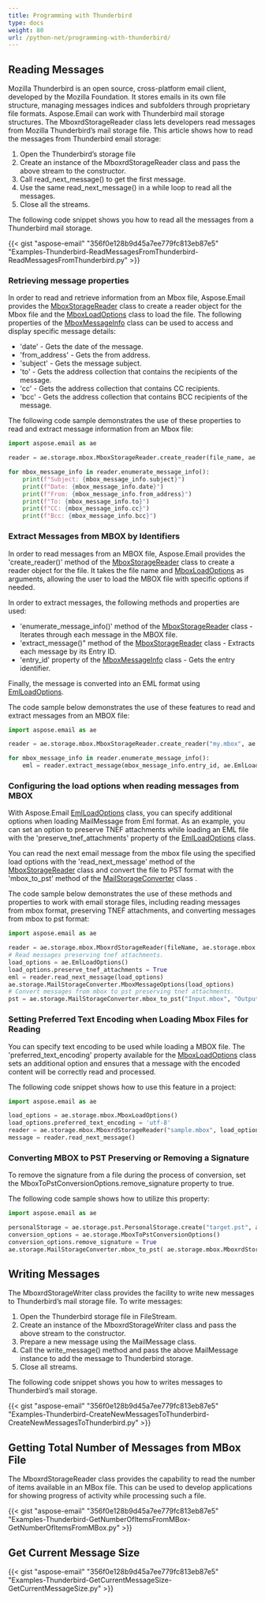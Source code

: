 ```yaml
---
title: Programming with Thunderbird
type: docs
weight: 80
url: /python-net/programming-with-thunderbird/
---
```



## **Reading Messages**
Mozilla Thunderbird is an open source, cross-platform email client, developed by the Mozilla Foundation. It stores emails in its own file structure, managing messages indices and subfolders through proprietary file formats. Aspose.Email can work with Thunderbird mail storage structures. The MboxrdStorageReader class lets developers read messages from Mozilla Thunderbird’s mail storage file. This article shows how to read the messages from Thunderbird email storage:

1. Open the Thunderbird’s storage file
1. Create an instance of the MboxrdStorageReader class and pass the above stream to the constructor.
1. Call read_next_message() to get the first message.
1. Use the same read_next_message() in a while loop to read all the messages.
1. Close all the streams.

The following code snippet shows you how to read all the messages from a Thunderbird mail storage.



{{< gist "aspose-email" "356f0e128b9d45a7ee779fc813eb87e5" "Examples-Thunderbird-ReadMessagesFromThunderbird-ReadMessagesFromThunderbird.py" >}}

### **Retrieving message properties**

In order to read and retrieve information from an Mbox file, Aspose.Email provides the [MboxStorageReader](https://reference.aspose.com/email/python-net/aspose.email.storage.mbox/mboxstoragereader/#mboxstoragereader-class) class to create a reader object for the Mbox file and the [MboxLoadOptions](https://reference.aspose.com/email/python-net/aspose.email.storage.mbox/mboxloadoptions/#mboxloadoptions-class) class to load the file. The following properties of the [MboxMessageInfo](https://reference.aspose.com/email/python-net/aspose.email.storage.mbox/mboxmessageinfo/#mboxmessageinfo-class) class can be used to access and display specific message details:

- 'date' - Gets the date of the message.
- 'from_address' - Gets the from address.
- 'subject' - Gets the message subject.
- 'to' - Gets the address collection that contains the recipients of the message.
- 'cc' - Gets the address collection that contains CC recipients.
- 'bcc' - Gets the address collection that contains BCC recipients of the message.

The following code sample demonstrates the use of these properties to read and extract message information from an Mbox file: 

```py
import aspose.email as ae

reader = ae.storage.mbox.MboxStorageReader.create_reader(file_name, ae.storage.mbox.MboxLoadOptions())

for mbox_message_info in reader.enumerate_message_info():
    print(f"Subject: {mbox_message_info.subject}")
    print(f"Date: {mbox_message_info.date}")
    print(f"From: {mbox_message_info.from_address}")
    print(f"To: {mbox_message_info.to}")
    print(f"CC: {mbox_message_info.cc}")
    print(f"Bcc: {mbox_message_info.bcc}")
```
### **Extract Messages from MBOX by Identifiers**

In order to read messages from an MBOX file, Aspose.Email provides the 'create_reader()' method of the [MboxStorageReader](https://reference.aspose.com/email/python-net/aspose.email.storage.mbox/mboxstoragereader/#mboxstoragereader-class) class to create a reader object for the file. It takes the file name and [MboxLoadOptions](https://reference.aspose.com/email/python-net/aspose.email.storage.mbox/mboxloadoptions/#mboxloadoptions-class) as arguments, allowing the user to load the MBOX file with specific options if needed.

In order to extract messages, the following methods and properties are used:

- 'enumerate_message_info()' method of the [MboxStorageReader](https://reference.aspose.com/email/python-net/aspose.email.storage.mbox/mboxstoragereader/#mboxstoragereader-class) class - Iterates through each message in the MBOX file.
- 'extract_message()" method of the [MboxStorageReader](https://reference.aspose.com/email/python-net/aspose.email.storage.mbox/mboxstoragereader/#mboxstoragereader-class) class - Extracts each message by its Entry ID.
- 'entry_id' property of the [MboxMessageInfo](https://reference.aspose.com/email/python-net/aspose.email.storage.mbox/mboxmessageinfo/#mboxmessageinfo-class) class - Gets the entry identifier.

Finally, the message is converted into an EML format using [EmlLoadOptions](https://reference.aspose.com/email/python-net/aspose.email/emlloadoptions/#emlloadoptions-class).

The code sample below demonstrates the use of these features to read and extract messages from an MBOX file:

```py
import aspose.email as ae

reader = ae.storage.mbox.MboxStorageReader.create_reader("my.mbox", ae.storage.mbox.MboxLoadOptions())

for mbox_message_info in reader.enumerate_message_info():
    eml = reader.extract_message(mbox_message_info.entry_id, ae.EmlLoadOptions())

```
### **Configuring the load options when reading messages from MBOX**

With Aspose.Email [EmlLoadOptions](https://reference.aspose.com/email/python-net/aspose.email/emlloadoptions/#emlloadoptions-class) class, you can specify additional options when loading MailMessage from Eml format. As an example, you can set an option to preserve TNEF attachments while loading an EML file with the 'preserve_tnef_attachments' property of the [EmlLoadOptions](https://reference.aspose.com/email/python-net/aspose.email/emlloadoptions/#emlloadoptions-class) class.

You can read the next email message from the mbox file using the specified load options with the 'read_next_message' method of the [MboxStorageReader](https://reference.aspose.com/email/python-net/aspose.email.storage.mbox/mboxstoragereader/#mboxstoragereader-class) class and convert the file to PST format with the 'mbox_to_pst' method of the [MailStorageConverter](https://reference.aspose.com/email/python-net/aspose.email.storage/mailstorageconverter/#mailstorageconverter-class) class .

The code sample below demonstrates the use of these methods and properties to work with email storage files, including reading messages from mbox format, preserving TNEF attachments, and converting messages from mbox to pst format:

```py
import aspose.email as ae

reader = ae.storage.mbox.MboxrdStorageReader(fileName, ae.storage.mbox.MboxLoadOptions())
# Read messages preserving tnef attachments.
load_options = ae.EmlLoadOptions()
load_options.preserve_tnef_attachments = True
eml = reader.read_next_message(load_options)
ae.storage.MailStorageConverter.MboxMessageOptions(load_options)
# Convert messages from mbox to pst preserving tnef attachments.
pst = ae.storage.MailStorageConverter.mbox_to_pst("Input.mbox", "Output.pst")
```
### **Setting Preferred Text Encoding when Loading Mbox Files for Reading**

You can specify text encoding to be used while loading a MBOX file. The 'preferred_text_encoding' property available for the [MboxLoadOptions](https://reference.aspose.com/email/python-net/aspose.email.storage.mbox/mboxloadoptions/#mboxloadoptions-class) class sets an additional option and ensures that a message with the encoded content will be correctly read and processed.

The following code snippet shows how to use this feature in a project:

```py
import aspose.email as ae

load_options = ae.storage.mbox.MboxLoadOptions()
load_options.preferred_text_encoding = 'utf-8'
reader = ae.storage.mbox.MboxrdStorageReader("sample.mbox", load_options)
message = reader.read_next_message()
```
### **Converting MBOX to PST Preserving or Removing a Signature**

To remove the signature from a file during the process of conversion, set the MboxToPstConversionOptions.remove_signature property to true.

The following code sample shows how to utilize this property:
```py
import aspose.email as ae

personalStorage = ae.storage.pst.PersonalStorage.create("target.pst", ae.storage.pst.FileFormatVersion.UNICODE)
conversion_options = ae.storage.MboxToPstConversionOptions()
conversion_options.remove_signature = True
ae.storage.MailStorageConverter.mbox_to_pst( ae.storage.mbox.MboxrdStorageReader("source.mbox", ae.storage.mbox.MboxLoadOptions()), personalStorage, "Inbox", conversion_options)
```

## **Writing Messages**
The MboxrdStorageWriter class provides the facility to write new messages to Thunderbird’s mail storage file. To write messages:

1. Open the Thunderbird storage file in FileStream.
1. Create an instance of the MboxrdStorageWriter class and pass the above stream to the constructor.
1. Prepare a new message using the MailMessage class.
1. Call the write_message() method and pass the above MailMessage instance to add the message to Thunderbird storage.
1. Close all streams.

The following code snippet shows you how to writes messages to Thunderbird’s mail storage.



{{< gist "aspose-email" "356f0e128b9d45a7ee779fc813eb87e5" "Examples-Thunderbird-CreateNewMessagesToThunderbird-CreateNewMessagesToThunderbird.py" >}}
## **Getting Total Number of Messages from MBox File**
The MboxrdStorageReader class provides the capability to read the number of items available in an MBox file. This can be used to develop applications for showing progress of activity while processing such a file.



{{< gist "aspose-email" "356f0e128b9d45a7ee779fc813eb87e5" "Examples-Thunderbird-GetNumberOfItemsFromMBox-GetNumberOfItemsFromMBox.py" >}}
## **Get Current Message Size**
{{< gist "aspose-email" "356f0e128b9d45a7ee779fc813eb87e5" "Examples-Thunderbird-GetCurrentMessageSize-GetCurrentMessageSize.py" >}}
